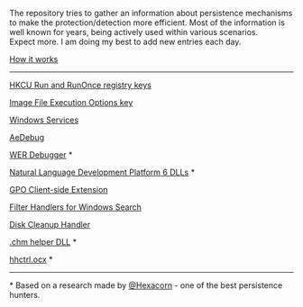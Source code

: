 <!-- NO WORRIES ABOUT EDITING THIS FILE. I WILL UPDATE IT WHEN NEW FILE WITH DETAILS IS ADDED -->
The repository tries to gather an information about persistence mechanisms to make the protection/detection more efficient. Most of the information is well known for years, being actively used within various scenarios.  
Expect more. I am doing my best to add new entries each day.

[How it works](HowItWorks.md)

* * *
<!-- NO WORRIES ABOUT EDITING THIS FILE. I WILL UPDATE IT WHEN NEW FILE WITH DETAILS IS ADDED -->

[HKCU Run and RunOnce registry keys](Data/run.md) 

<!-- [HKLM `Run` and `RunOnce` registry keys](Data/runonce.md) -->

[Image File Execution Options key](Data/ifeo.md) 

[Windows Services](Data/services.md) 

[AeDebug](Data/aedebug.md)

[WER Debugger](Data/wer_debugger.md) *

[Natural Language Development Platform 6 DLLs](Data/naturallanguage6.md) *

[GPO Client-side Extension](Data/gpoextension.md)

[Filter Handlers for Windows Search](Data/ifilters.md)

[Disk Cleanup Handler](Data/diskcleanuphandler.md)

[.chm helper DLL](Data/htmlhelpauthor.md) *

[hhctrl.ocx](Data/hhctrl.md) *

<!-- NO WORRIES ABOUT EDITING THIS FILE. I WILL UPDATE IT WHEN NEW FILE WITH DETAILS IS ADDED -->
* * *

\* Based on a research made by [@Hexacorn](https://twitter.com/Hexacorn) - one of the best persistence hunters.
